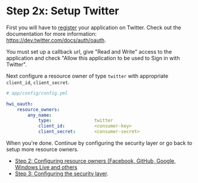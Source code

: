 Step 2x: Setup Twitter
======================
First you will have to [register](https://dev.twitter.com/apps) your application on Twitter. Check out the
documentation for more information: https://dev.twitter.com/docs/auth/oauth.

You must set up a callback url, give "Read and Write" access to the application and check "Allow this application to be used to Sign in with Twitter".

Next configure a resource owner of type `twitter` with appropriate
`client_id`, `client_secret`.

```yaml
# app/config/config.yml

hwi_oauth:
    resource_owners:
        any_name:
            type:                twitter
            client_id:           <consumer-key>
            client_secret:       <consumer-secret>
```

When you're done. Continue by configuring the security layer or go back to
setup more resource owners.

- [Step 2: Configuring resource owners (Facebook, GitHub, Google, Windows Live and others](../2-configuring_resource_owners.md)
- [Step 3: Configuring the security layer](../3-configuring_the_security_layer.md).
